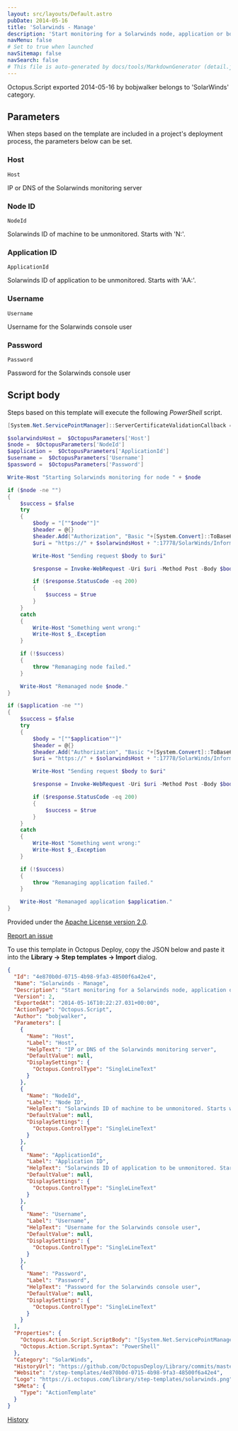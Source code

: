 ```yaml
---
layout: src/layouts/Default.astro
pubDate: 2014-05-16
title: 'Solarwinds - Manage'
description: 'Start monitoring for a Solarwinds node, application or both'
navMenu: false
# Set to true when launched
navSitemap: false
navSearch: false
# This file is auto-generated by docs/tools/MarkdownGenerator (detail.js)
---
```


Octopus.Script exported 2014-05-16 by bobjwalker belongs to 'SolarWinds' category.

## Parameters

When steps based on the template are included in a project's deployment process, the parameters below can be set.


<div class="param">

### Host

`Host`

IP or DNS of the Solarwinds monitoring server

</div>
        
<div class="param">

### Node ID

`NodeId`

Solarwinds ID of machine to be unmonitored. Starts with 'N:'.

</div>
        
<div class="param">

### Application ID

`ApplicationId`

Solarwinds ID of application to be unmonitored. Starts with 'AA:'.

</div>
        
<div class="param">

### Username

`Username`

Username for the Solarwinds console user

</div>
        
<div class="param">

### Password

`Password`

Password for the Solarwinds console user

</div>
        

## Script body

Steps based on this template will execute the following *PowerShell* script.

```powershell
[System.Net.ServicePointManager]::ServerCertificateValidationCallback = {$true}

$solarwindsHost =  $OctopusParameters['Host']
$node =  $OctopusParameters['NodeId']
$application =  $OctopusParameters['ApplicationId']
$username =  $OctopusParameters['Username']
$password =  $OctopusParameters['Password']

Write-Host "Starting Solarwinds monitoring for node " + $node

if ($node -ne "")
{
    $success = $false
    try
    {
        $body = "[""$node""]"
        $header = @{}
        $header.Add("Authorization", "Basic "+[System.Convert]::ToBase64String([System.Text.Encoding]::UTF8.GetBytes($username+":"+$password)))
        $uri = "https://" + $solarwindsHost + ":17778/SolarWinds/InformationService/v3/Json/Invoke/Orion.Nodes/Remanage"

        Write-Host "Sending request $body to $uri"

        $response = Invoke-WebRequest -Uri $uri -Method Post -Body $body -Headers $header -ContentType "application/json" -UseBasicParsing

        if ($response.StatusCode -eq 200)
        {
            $success = $true
        }
    }
    catch
    {
        Write-Host "Something went wrong:"
        Write-Host $_.Exception
    }

    if (!$success)
    {
        throw "Remanaging node failed."
    }

    Write-Host "Remanaged node $node."
}

if ($application -ne "")
{
    $success = $false
    try
    {
        $body = "[""$application""]"
        $header = @{}
        $header.Add("Authorization", "Basic "+[System.Convert]::ToBase64String([System.Text.Encoding]::UTF8.GetBytes($username+":"+$password)))
        $uri = "https://" + $solarwindsHost + ":17778/SolarWinds/InformationService/v3/Json/Invoke/Orion.APM.Application/Remanage"

        Write-Host "Sending request $body to $uri"

        $response = Invoke-WebRequest -Uri $uri -Method Post -Body $body -Headers $header -ContentType "application/json" -UseBasicParsing

        if ($response.StatusCode -eq 200)
        {
            $success = $true
        }
    }
    catch
    {
        Write-Host "Something went wrong:"
        Write-Host $_.Exception
    }

    if (!$success)
    {
        throw "Remanaging application failed."
    }

    Write-Host "Remanaged application $application."
}
```

Provided under the [Apache License version 2.0](https://github.com/OctopusDeploy/Library/blob/master/LICENSE.txt).

[Report an issue](https://github.com/OctopusDeploy/Library/issues/new?assignees=&labels=&projects=&template=bug-report.yml&title=Issue%20with%20Solarwinds%20-%20Manage&step-template=Solarwinds%20-%20Manage)

<div class="get-json">

To use this template in Octopus Deploy, copy the JSON below and paste it into the **Library → Step templates → Import** dialog.

```json
{
  "Id": "4e870b0d-0715-4b98-9fa3-48500f6a42e4",
  "Name": "Solarwinds - Manage",
  "Description": "Start monitoring for a Solarwinds node, application or both",
  "Version": 2,
  "ExportedAt": "2014-05-16T10:22:27.031+00:00",
  "ActionType": "Octopus.Script",
  "Author": "bobjwalker",
  "Parameters": [
    {
      "Name": "Host",
      "Label": "Host",
      "HelpText": "IP or DNS of the Solarwinds monitoring server",
      "DefaultValue": null,
      "DisplaySettings": {
        "Octopus.ControlType": "SingleLineText"
      }
    },
    {
      "Name": "NodeId",
      "Label": "Node ID",
      "HelpText": "Solarwinds ID of machine to be unmonitored. Starts with 'N:'.",
      "DefaultValue": null,
      "DisplaySettings": {
        "Octopus.ControlType": "SingleLineText"
      }
    },
    {
      "Name": "ApplicationId",
      "Label": "Application ID",
      "HelpText": "Solarwinds ID of application to be unmonitored. Starts with 'AA:'.",
      "DefaultValue": null,
      "DisplaySettings": {
        "Octopus.ControlType": "SingleLineText"
      }
    },
    {
      "Name": "Username",
      "Label": "Username",
      "HelpText": "Username for the Solarwinds console user",
      "DefaultValue": null,
      "DisplaySettings": {
        "Octopus.ControlType": "SingleLineText"
      }
    },
    {
      "Name": "Password",
      "Label": "Password",
      "HelpText": "Password for the Solarwinds console user",
      "DefaultValue": null,
      "DisplaySettings": {
        "Octopus.ControlType": "SingleLineText"
      }
    }
  ],
  "Properties": {
    "Octopus.Action.Script.ScriptBody": "[System.Net.ServicePointManager]::ServerCertificateValidationCallback = {$true}\n\n$solarwindsHost =  $OctopusParameters['Host']\n$node =  $OctopusParameters['NodeId']\n$application =  $OctopusParameters['ApplicationId']\n$username =  $OctopusParameters['Username']\n$password =  $OctopusParameters['Password']\n\nWrite-Host \"Starting Solarwinds monitoring for node \" + $node\n\nif ($node -ne \"\")\n{\n    $success = $false\n    try\n    {\n        $body = \"[\"\"$node\"\"]\"\n        $header = @{}\n        $header.Add(\"Authorization\", \"Basic \"+[System.Convert]::ToBase64String([System.Text.Encoding]::UTF8.GetBytes($username+\":\"+$password)))\n        $uri = \"https://\" + $solarwindsHost + \":17778/SolarWinds/InformationService/v3/Json/Invoke/Orion.Nodes/Remanage\"\n\n        Write-Host \"Sending request $body to $uri\"\n\n        $response = Invoke-WebRequest -Uri $uri -Method Post -Body $body -Headers $header -ContentType \"application/json\" -UseBasicParsing\n\n        if ($response.StatusCode -eq 200)\n        {\n            $success = $true\n        }\n    }\n    catch\n    {\n        Write-Host \"Something went wrong:\"\n        Write-Host $_.Exception\n    }\n\n    if (!$success)\n    {\n        throw \"Remanaging node failed.\"\n    }\n\n    Write-Host \"Remanaged node $node.\"\n}\n\nif ($application -ne \"\")\n{\n    $success = $false\n    try\n    {\n        $body = \"[\"\"$application\"\"]\"\n        $header = @{}\n        $header.Add(\"Authorization\", \"Basic \"+[System.Convert]::ToBase64String([System.Text.Encoding]::UTF8.GetBytes($username+\":\"+$password)))\n        $uri = \"https://\" + $solarwindsHost + \":17778/SolarWinds/InformationService/v3/Json/Invoke/Orion.APM.Application/Remanage\"\n\n        Write-Host \"Sending request $body to $uri\"\n\n        $response = Invoke-WebRequest -Uri $uri -Method Post -Body $body -Headers $header -ContentType \"application/json\" -UseBasicParsing\n\n        if ($response.StatusCode -eq 200)\n        {\n            $success = $true\n        }\n    }\n    catch\n    {\n        Write-Host \"Something went wrong:\"\n        Write-Host $_.Exception\n    }\n\n    if (!$success)\n    {\n        throw \"Remanaging application failed.\"\n    }\n\n    Write-Host \"Remanaged application $application.\"\n}",
    "Octopus.Action.Script.Syntax": "PowerShell"
  },
  "Category": "SolarWinds",
  "HistoryUrl": "https://github.com/OctopusDeploy/Library/commits/master/step-templates//opt/buildagent/work/75443764cd38076d/step-templates/solarwinds-manage.json",
  "Website": "/step-templates/4e870b0d-0715-4b98-9fa3-48500f6a42e4",
  "Logo": "https://i.octopus.com/library/step-templates/solarwinds.png",
  "$Meta": {
    "Type": "ActionTemplate"
  }
}
```

[History](https://github.com/OctopusDeploy/Library/commits/master/step-templates/https://github.com/OctopusDeploy/Library/commits/master/step-templates//opt/buildagent/work/75443764cd38076d/step-templates/solarwinds-manage.json)

</div>
